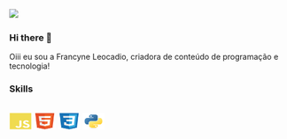 <img src = "https://cdn.discordapp.com/attachments/1054148317782745149/1163183782120128532/Hello_1.png?ex=653ea650&is=652c3150&hm=4389326f8aa669fd8d56e7bc584deced4c141015a0878dc6f7df28f0dd7cb094&">

### Hi there 👋

Oiii eu sou a Francyne Leocadio, criadora de conteúdo de programação e tecnologia!

### Skills
<div style="display: inline_block"><br>
  <img align="center" alt="Fran-Js" height="30" width="40" src="https://raw.githubusercontent.com/devicons/devicon/master/icons/javascript/javascript-plain.svg">
  <img align="center" alt="Fran-HTML" height="30" width="40" src="https://raw.githubusercontent.com/devicons/devicon/master/icons/html5/html5-original.svg">
  <img align="center" alt="Fran-CSS" height="30" width="40" src="https://raw.githubusercontent.com/devicons/devicon/master/icons/css3/css3-original.svg">
  <img align="center" alt="Fran-Python" height="30" width="40" src="https://raw.githubusercontent.com/devicons/devicon/master/icons/python/python-original.svg">
</div>


